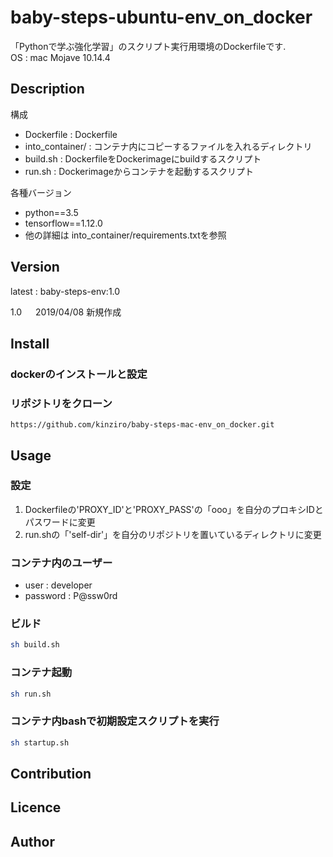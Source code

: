 baby-steps-ubuntu-env_on_docker
====

「Pythonで学ぶ強化学習」のスクリプト実行用環境のDockerfileです.  
OS : mac Mojave 10.14.4  

## Description

構成

- Dockerfile : Dockerfile
- into_container/ : コンテナ内にコピーするファイルを入れるディレクトリ
- build.sh : DockerfileをDockerimageにbuildするスクリプト
- run.sh : Dockerimageからコンテナを起動するスクリプト

各種バージョン
- python==3.5
- tensorflow==1.12.0
- 他の詳細は into_container/requirements.txtを参照

## Version
latest : baby-steps-env:1.0

1.0 &emsp; 2019/04/08 新規作成  

## Install

### dockerのインストールと設定

### リポジトリをクローン
```git
https://github.com/kinziro/baby-steps-mac-env_on_docker.git
```

## Usage

### 設定
1. Dockerfileの'PROXY_ID'と'PROXY_PASS'の「ooo」を自分のプロキシIDとパスワードに変更
1. run.shの「'self-dir'」を自分のリポジトリを置いているディレクトリに変更

### コンテナ内のユーザー
- user : developer
- password : P@ssw0rd

### ビルド
```sh
sh build.sh
```

### コンテナ起動
```sh
sh run.sh
```

### コンテナ内bashで初期設定スクリプトを実行
```sh
sh startup.sh
```

## Contribution

## Licence

## Author

